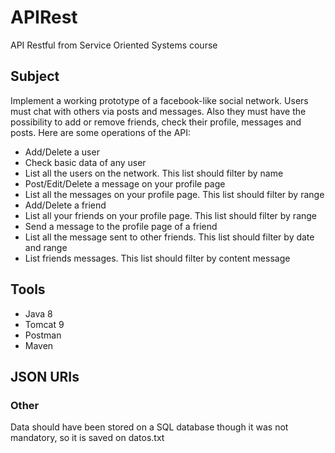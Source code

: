 # APIRest
API Restful from Service Oriented Systems course

## Subject
Implement a working prototype of a facebook-like social network. Users must chat with others via posts and messages. Also they must have the possibility to add or remove friends, check their profile, messages and posts. Here are some operations of the API:

- Add/Delete a user
- Check basic data of any user
- List all the users on the network. This list should filter by name
- Post/Edit/Delete a message on your profile page
- List all the messages on your profile page. This list should filter by range
- Add/Delete a friend
- List all your friends on your profile page. This list should filter by range
- Send a message to the profile page of a friend
- List all the message sent to other friends. This list should filter by date and range
- List friends messages. This list should filter by content message

## Tools 
- Java 8
- Tomcat 9
- Postman
- Maven 

## JSON URIs

### Other
Data should have been stored on a SQL database though it was not mandatory, so it is saved on datos.txt  